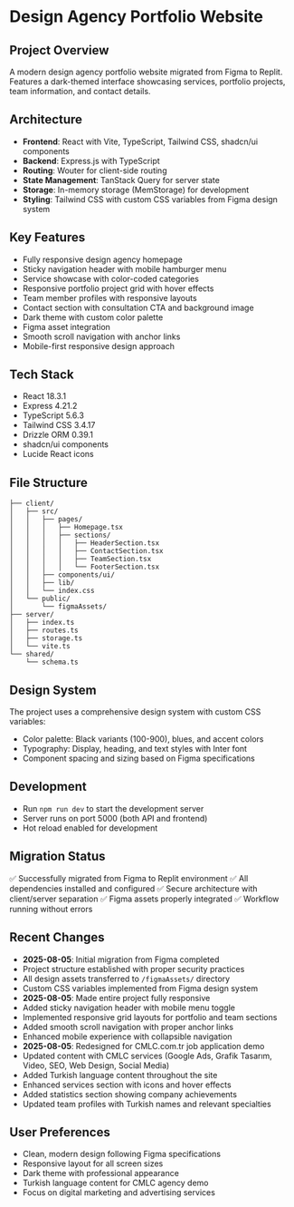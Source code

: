 # Design Agency Portfolio Website

## Project Overview
A modern design agency portfolio website migrated from Figma to Replit. Features a dark-themed interface showcasing services, portfolio projects, team information, and contact details.

## Architecture
- **Frontend**: React with Vite, TypeScript, Tailwind CSS, shadcn/ui components
- **Backend**: Express.js with TypeScript
- **Routing**: Wouter for client-side routing
- **State Management**: TanStack Query for server state
- **Storage**: In-memory storage (MemStorage) for development
- **Styling**: Tailwind CSS with custom CSS variables from Figma design system

## Key Features
- Fully responsive design agency homepage
- Sticky navigation header with mobile hamburger menu
- Service showcase with color-coded categories
- Responsive portfolio project grid with hover effects
- Team member profiles with responsive layouts
- Contact section with consultation CTA and background image
- Dark theme with custom color palette
- Figma asset integration
- Smooth scroll navigation with anchor links
- Mobile-first responsive design approach

## Tech Stack
- React 18.3.1
- Express 4.21.2
- TypeScript 5.6.3
- Tailwind CSS 3.4.17
- Drizzle ORM 0.39.1
- shadcn/ui components
- Lucide React icons

## File Structure
```
├── client/
│   ├── src/
│   │   ├── pages/
│   │   │   ├── Homepage.tsx
│   │   │   ├── sections/
│   │   │   │   ├── HeaderSection.tsx
│   │   │   │   ├── ContactSection.tsx
│   │   │   │   ├── TeamSection.tsx
│   │   │   │   └── FooterSection.tsx
│   │   ├── components/ui/
│   │   ├── lib/
│   │   └── index.css
│   └── public/
│       └── figmaAssets/
├── server/
│   ├── index.ts
│   ├── routes.ts
│   ├── storage.ts
│   └── vite.ts
└── shared/
    └── schema.ts
```

## Design System
The project uses a comprehensive design system with custom CSS variables:
- Color palette: Black variants (100-900), blues, and accent colors
- Typography: Display, heading, and text styles with Inter font
- Component spacing and sizing based on Figma specifications

## Development
- Run `npm run dev` to start the development server
- Server runs on port 5000 (both API and frontend)
- Hot reload enabled for development

## Migration Status
✅ Successfully migrated from Figma to Replit environment
✅ All dependencies installed and configured
✅ Secure architecture with client/server separation
✅ Figma assets properly integrated
✅ Workflow running without errors

## Recent Changes
- **2025-08-05**: Initial migration from Figma completed
- Project structure established with proper security practices
- All design assets transferred to `/figmaAssets/` directory
- Custom CSS variables implemented from Figma design system
- **2025-08-05**: Made entire project fully responsive
- Added sticky navigation header with mobile menu toggle
- Implemented responsive grid layouts for portfolio and team sections
- Added smooth scroll navigation with proper anchor links
- Enhanced mobile experience with collapsible navigation
- **2025-08-05**: Redesigned for CMLC.com.tr job application demo
- Updated content with CMLC services (Google Ads, Grafik Tasarım, Video, SEO, Web Design, Social Media)
- Added Turkish language content throughout the site
- Enhanced services section with icons and hover effects
- Added statistics section showing company achievements
- Updated team profiles with Turkish names and relevant specialties

## User Preferences
- Clean, modern design following Figma specifications
- Responsive layout for all screen sizes
- Dark theme with professional appearance
- Turkish language content for CMLC agency demo
- Focus on digital marketing and advertising services